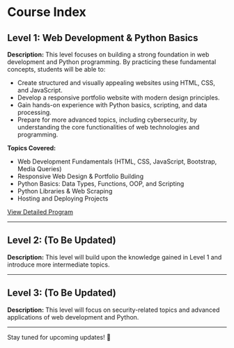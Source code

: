 # Course Index

## Level 1: Web Development & Python Basics

**Description:**
This level focuses on building a strong foundation in web development and Python programming. By practicing these fundamental concepts, students will be able to:
- Create structured and visually appealing websites using HTML, CSS, and JavaScript.
- Develop a responsive portfolio website with modern design principles.
- Gain hands-on experience with Python basics, scripting, and data processing.
- Prepare for more advanced topics, including cybersecurity, by understanding the core functionalities of web technologies and programming.

**Topics Covered:**
- Web Development Fundamentals (HTML, CSS, JavaScript, Bootstrap, Media Queries)
- Responsive Web Design & Portfolio Building
- Python Basics: Data Types, Functions, OOP, and Scripting
- Python Libraries & Web Scraping
- Hosting and Deploying Projects

[View Detailed Program](./../2web%20dev%20and%20python)

---

## Level 2: **(To Be Updated)**

**Description:**
This level will build upon the knowledge gained in Level 1 and introduce more intermediate topics.

---

## Level 3: **(To Be Updated)**

**Description:**
This level will focus on security-related topics and advanced applications of web development and Python.

---

Stay tuned for upcoming updates! 🚀
